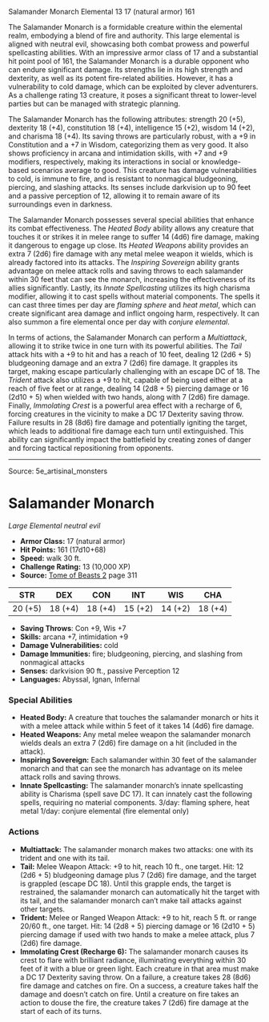 <MonsterName/>Salamander Monarch</MonsterName>
<CreatureType/>Elemental</CreatureType>
<CR/>13</CR>
<AC/>17 (natural armor)</AC>
<HP/>161</HP>
<summary>The Salamander Monarch is a formidable creature within the elemental realm, embodying a blend of fire and authority. This large elemental is aligned with neutral evil, showcasing both combat prowess and powerful spellcasting abilities. With an impressive armor class of 17 and a substantial hit point pool of 161, the Salamander Monarch is a durable opponent who can endure significant damage. Its strengths lie in its high strength and dexterity, as well as its potent fire-related abilities. However, it has a vulnerability to cold damage, which can be exploited by clever adventurers. As a challenge rating 13 creature, it poses a significant threat to lower-level parties but can be managed with strategic planning.</summary>

<detail>

The Salamander Monarch has the following attributes: strength 20 (+5), dexterity 18 (+4), constitution 18 (+4), intelligence 15 (+2), wisdom 14 (+2), and charisma 18 (+4). Its saving throws are particularly robust, with a +9 in Constitution and a +7 in Wisdom, categorizing them as very good. It also shows proficiency in arcana and intimidation skills, with +7 and +9 modifiers, respectively, making its interactions in social or knowledge-based scenarios average to good. This creature has damage vulnerabilities to cold, is immune to fire, and is resistant to nonmagical bludgeoning, piercing, and slashing attacks. Its senses include darkvision up to 90 feet and a passive perception of 12, allowing it to remain aware of its surroundings even in darkness.

The Salamander Monarch possesses several special abilities that enhance its combat effectiveness. The *Heated Body* ability allows any creature that touches it or strikes it in melee range to suffer 14 (4d6) fire damage, making it dangerous to engage up close. Its *Heated Weapons* ability provides an extra 7 (2d6) fire damage with any metal melee weapon it wields, which is already factored into its attacks. The *Inspiring Sovereign* ability grants advantage on melee attack rolls and saving throws to each salamander within 30 feet that can see the monarch, increasing the effectiveness of its allies significantly. Lastly, its *Innate Spellcasting* utilizes its high charisma modifier, allowing it to cast spells without material components. The spells it can cast three times per day are *flaming sphere* and *heat metal*, which can create significant area damage and inflict ongoing harm, respectively. It can also summon a fire elemental once per day with *conjure elemental*.

In terms of actions, the Salamander Monarch can perform a *Multiattack*, allowing it to strike twice in one turn with its powerful abilities. The *Tail* attack hits with a +9 to hit and has a reach of 10 feet, dealing 12 (2d6 + 5) bludgeoning damage and an extra 7 (2d6) fire damage. It grapples its target, making escape particularly challenging with an escape DC of 18. The *Trident* attack also utilizes a +9 to hit, capable of being used either at a reach of five feet or at range, dealing 14 (2d8 + 5) piercing damage or 16 (2d10 + 5) when wielded with two hands, along with 7 (2d6) fire damage. Finally, *Immolating Crest* is a powerful area effect with a recharge of 6, forcing creatures in the vicinity to make a DC 17 Dexterity saving throw. Failure results in 28 (8d6) fire damage and potentially igniting the target, which leads to additional fire damage each turn until extinguished. This ability can significantly impact the battlefield by creating zones of danger and forcing tactical repositioning from opponents.</detail>



---

Source: 5e_artisinal_monsters

# Salamander Monarch

*Large* *Elemental* *neutral evil*

- **Armor Class:** 17 (natural armor)
- **Hit Points:** 161 (17d10+68)
- **Speed:** walk 30 ft.
- **Challenge Rating:** 13 (10,000 XP)
- **Source:** [Tome of Beasts 2](https://koboldpress.com/kpstore/product/tome-of-beasts-2-for-5th-edition) page 311

| STR | DEX | CON | INT | WIS | CHA |
| --- | --- | --- | --- | --- | --- |
| 20 (+5) | 18 (+4) | 18 (+4) | 15 (+2) | 14 (+2) | 18 (+4) |

- **Saving Throws**: Con +9, Wis +7
- **Skills:** arcana +7, intimidation +9
- **Damage Vulnerabilities:** cold
- **Damage Immunities:** fire; bludgeoning, piercing, and slashing from nonmagical attacks
- **Senses:** darkvision 90 ft., passive Perception 12
- **Languages:** Abyssal, Ignan, Infernal

### Special Abilities

- **Heated Body:** A creature that touches the salamander monarch or hits it with a melee attack while within 5 feet of it takes 14 (4d6) fire damage.
- **Heated Weapons:** Any metal melee weapon the salamander monarch wields deals an extra 7 (2d6) fire damage on a hit (included in the attack).
- **Inspiring Sovereign:** Each salamander within 30 feet of the salamander monarch and that can see the monarch has advantage on its melee attack rolls and saving throws.
- **Innate Spellcasting:** The salamander monarch’s innate spellcasting ability is Charisma (spell save DC 17). It can innately cast the following spells, requiring no material components.
3/day: flaming sphere, heat metal
1/day: conjure elemental (fire elemental only)

### Actions

- **Multiattack:** The salamander monarch makes two attacks: one with its trident and one with its tail.
- **Tail:** Melee Weapon Attack: +9 to hit, reach 10 ft., one target. Hit: 12 (2d6 + 5) bludgeoning damage plus 7 (2d6) fire damage, and the target is grappled (escape DC 18). Until this grapple ends, the target is restrained, the salamander monarch can automatically hit the target with its tail, and the salamander monarch can’t make tail attacks against other targets.
- **Trident:** Melee or Ranged Weapon Attack: +9 to hit, reach 5 ft. or range 20/60 ft., one target. Hit: 14 (2d8 + 5) piercing damage or 16 (2d10 + 5) piercing damage if used with two hands to make a melee attack, plus 7 (2d6) fire damage.
- **Immolating Crest (Recharge 6):** The salamander monarch causes its crest to flare with brilliant radiance, illuminating everything within 30 feet of it with a blue or green light. Each creature in that area must make a DC 17 Dexterity saving throw. On a failure, a creature takes 28 (8d6) fire damage and catches on fire. On a success, a creature takes half the damage and doesn’t catch on fire. Until a creature on fire takes an action to douse the fire, the creature takes 7 (2d6) fire damage at the start of each of its turns.




